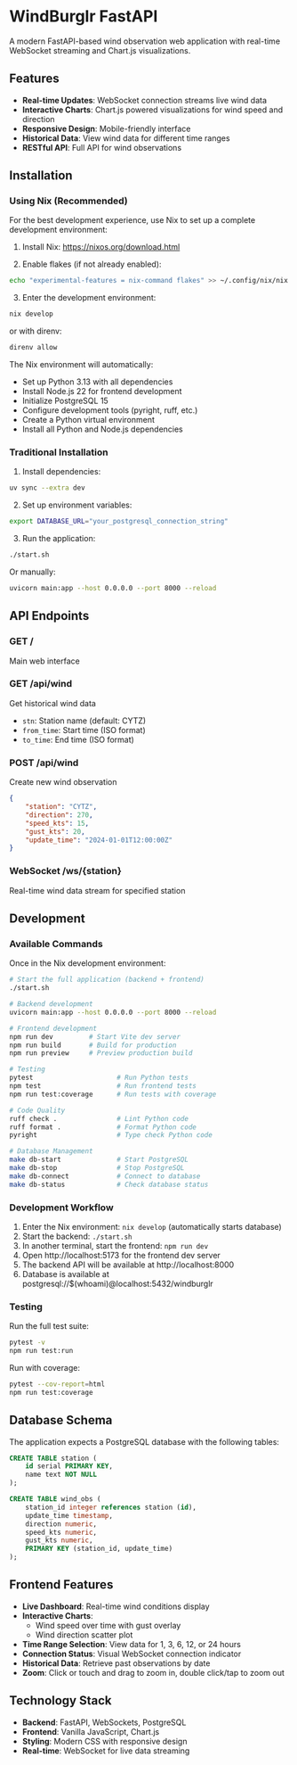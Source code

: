 # WindBurglr FastAPI

A modern FastAPI-based wind observation web application with real-time WebSocket streaming and Chart.js visualizations.

## Features

- **Real-time Updates**: WebSocket connection streams live wind data
- **Interactive Charts**: Chart.js powered visualizations for wind speed and direction
- **Responsive Design**: Mobile-friendly interface
- **Historical Data**: View wind data for different time ranges
- **RESTful API**: Full API for wind observations

## Installation

### Using Nix (Recommended)

For the best development experience, use Nix to set up a complete development environment:

1. Install Nix: https://nixos.org/download.html

2. Enable flakes (if not already enabled):
```bash
echo "experimental-features = nix-command flakes" >> ~/.config/nix/nix.conf
```

3. Enter the development environment:
```bash
nix develop
```
or with direnv:
```bash
direnv allow
```

The Nix environment will automatically:
- Set up Python 3.13 with all dependencies
- Install Node.js 22 for frontend development
- Initialize PostgreSQL 15
- Configure development tools (pyright, ruff, etc.)
- Create a Python virtual environment
- Install all Python and Node.js dependencies

### Traditional Installation

1. Install dependencies:
```bash
uv sync --extra dev
```

2. Set up environment variables:
```bash
export DATABASE_URL="your_postgresql_connection_string"
```

3. Run the application:
```bash
./start.sh
```

Or manually:
```bash
uvicorn main:app --host 0.0.0.0 --port 8000 --reload
```

## API Endpoints

### GET /
Main web interface

### GET /api/wind
Get historical wind data
- `stn`: Station name (default: CYTZ)
- `from_time`: Start time (ISO format)
- `to_time`: End time (ISO format)

### POST /api/wind
Create new wind observation
```json
{
    "station": "CYTZ",
    "direction": 270,
    "speed_kts": 15,
    "gust_kts": 20,
    "update_time": "2024-01-01T12:00:00Z"
}
```

### WebSocket /ws/{station}
Real-time wind data stream for specified station

## Development

### Available Commands

Once in the Nix development environment:

```bash
# Start the full application (backend + frontend)
./start.sh

# Backend development
uvicorn main:app --host 0.0.0.0 --port 8000 --reload

# Frontend development
npm run dev         # Start Vite dev server
npm run build       # Build for production
npm run preview     # Preview production build

# Testing
pytest                     # Run Python tests
npm test                   # Run frontend tests
npm run test:coverage      # Run tests with coverage

# Code Quality
ruff check .               # Lint Python code
ruff format .              # Format Python code
pyright                    # Type check Python code

# Database Management
make db-start              # Start PostgreSQL
make db-stop               # Stop PostgreSQL
make db-connect            # Connect to database
make db-status             # Check database status
```

### Development Workflow

1. Enter the Nix environment: `nix develop` (automatically starts database)
2. Start the backend: `./start.sh`
3. In another terminal, start the frontend: `npm run dev`
4. Open http://localhost:5173 for the frontend dev server
5. The backend API will be available at http://localhost:8000
  6. Database is available at postgresql://$(whoami)@localhost:5432/windburglr

### Testing

Run the full test suite:
```bash
pytest -v
npm run test:run
```

Run with coverage:
```bash
pytest --cov-report=html
npm run test:coverage
```

## Database Schema

The application expects a PostgreSQL database with the following tables:

```sql
CREATE TABLE station (
    id serial PRIMARY KEY,
    name text NOT NULL
);

CREATE TABLE wind_obs (
    station_id integer references station (id),
    update_time timestamp,
    direction numeric,
    speed_kts numeric,
    gust_kts numeric,
    PRIMARY KEY (station_id, update_time)
);
```

## Frontend Features

- **Live Dashboard**: Real-time wind conditions display
- **Interactive Charts**:
  - Wind speed over time with gust overlay
  - Wind direction scatter plot
- **Time Range Selection**: View data for 1, 3, 6, 12, or 24 hours
- **Connection Status**: Visual WebSocket connection indicator
- **Historical Data**: Retrieve past observations by date
- **Zoom**: Click or touch and drag to zoom in, double click/tap to zoom out

## Technology Stack

- **Backend**: FastAPI, WebSockets, PostgreSQL
- **Frontend**: Vanilla JavaScript, Chart.js
- **Styling**: Modern CSS with responsive design
- **Real-time**: WebSocket for live data streaming
